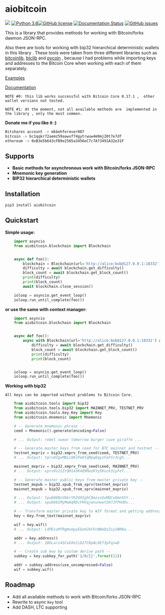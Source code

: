 # aiobitcoin

![](https://img.shields.io/pypi/v/aiobitcoin.svg?style=flat)
[![Python 3.6](https://img.shields.io/badge/python-3.6-blue.svg)](https://www.python.org/downloads/release/python-360/)[![GitHub license](https://img.shields.io/github/license/Naereen/StrapDown.js.svg)](https://github.com/Naereen/StrapDown.js/blob/master/LICENSE)
[![Documentation Status](https://readthedocs.org/projects/aiobitcoin/badge/?version=latest)](http://aiobitcoin.readthedocs.io/?badge=latest)
[![GitHub issues](https://img.shields.io/github/issues/Naereen/StrapDown.js.svg)](https://GitHub.com/Naereen/StrapDown.js/issues/)

This is a library that provides methods for working 
with Bitcoin/forks daemon JSON-RPC.

Also there are tools for working with bip32 hierarchical 
deterministic wallets in this library . These tools were taken 
from three different libraries such as 
[bitcoinlib](https://github.com/1200wd/bitcoinlib), 
[btclib](https://github.com/fametrano/btclib) and
[pycoin](https://github.com/richardkiss/pycoin) ,
because I had problems while importing keys and addresses 
to the Bitcoin Core when working with each of them separately.

[Examples](https://aiobitcoin.readthedocs.io/en/latest/examples.html)

[Documentation](https://aiobitcoin.readthedocs.io/en/latest/)

`NOTE #0: this lib works successful with Bitcoin Core 0.17.1 , 
other wallet versions not tested.`

`NOTE #1: At the moment, not all available methods are 
implemented in the library , only the most common.`

**Donate me if you like it :)**
```bash
Bitshares account -> mkbehforever007
bitcoin -> bc1qqkr72aemz59aawxf74gytrwuw4m9mj20t7e7df
ethereum -> 0xB3e5b643cFB9e2565a3456eC7c7A73491A32e31F
```

## Supports
* **Basic methods for asynchronous work with Bitcoin/forks
JSON-RPC**
* **Mnemonic key generation**
* **BIP32 hierarchical deterministic wallets**

## Installation
```bash
pip3 install aiobitcoin
```

## Quickstart
**Simple usage:**
```python
    import asyncio
    from aiobitcoin.blockchain import Blockchain


    async def foo():
        blockchain = Blockchain(url='http://alice:bob@127.0.0.1:18332')
        difficulty = await blockchain.get_difficulty()
        block_count = await blockchain.get_block_count()
        print(difficulty)
        print(block_count)
        await blockchain.close_session()

    ioloop = asyncio.get_event_loop()
    ioloop.run_until_complete(foo())
```

**or use the same with context manager:**
```python
    import asyncio
    from aiobitcoin.blockchain import Blockchain


    async def foo():
        async with Blockchain(url='http://alice:bob@127.0.0.1:18332') as blockchain:
            difficulty = await blockchain.get_difficulty()
            block_count = await blockchain.get_block_count()
            print(difficulty)
            print(block_count)


    ioloop = asyncio.get_event_loop()
    ioloop.run_until_complete(foo())
```
    

**Working with bip32**

`All keys can be imported without problems to Bitcoin Core.`

```python
    from aiobitcoin.tools import bip32
    from aiobitcoin.tools.bip32 import MAINNET_PRV, TESTNET_PRV
    from aiobitcoin.tools.key.Key import Key
    from aiobitcoin.mnemonic import Mnemonic

    # -- Generate mnemonic phrase --
    ceed = Mnemonic().generate(encoding=False)

    # ... Output: rebel swear tomorrow burger cave giraffe ...

    # -- Generate master keys from ceed for BTC mainnet and testnet --
    testnet_mxpriv = bip32.xmprv_from_seed(ceed, TESTNET_PRV)
    # ... Output: tprv8ZgxMBicQKsPe6tqMpq6qyzFoFSr3cgh...

    mainnet_mxpriv = bip32.xmprv_from_seed(ceed, MAINNET_PRV)
    # ... Output: xprv9s21ZrQH143K4Q9MazKYy5Kuck31yFeT...

    # -- Generate master public keys from master private key --
    testnet_mxpub = bip32.xpub_from_xprv(testnet_mxpriv)
    mainnet_mxpub = bip32.xpub_from_xprv(mainnet_mxpriv)

    # ... Output: tpubD6NzVbkrYhZ4X5ghC8mzzsGuMQCxEmnh5Y...
    # ... Output: xpub661MyMwAqRbcFHVqjwnunwwY2H7JFPHdXv...

    # -- Transform master private key to WIF format and getting address of master key --
    key = Key.from_text(mainnet_mxpriv)

    wif = key.wif()
    # ... Output: L4PEssMfRgHvmpyEGxHJkFVcNWeQvZiySNMAa...

    addr = key.address()
    # ... Output: 1BGLari4SCxGXoJib27C8pAL6Ef3pFqswD

    # -- Create sub key by custom derive path --
    subkey = key.subkey_for_path('1/0/{}'.format(11))

    addr = subkey.address(use_uncompressed=False)
    wif = subkey.wif()
```

## Roadmap
* Add all available methods to work with Bitcoin/forks JSON-RPC
* Rewrite to async `Key` tool
* Add DASH, LTC supporting
